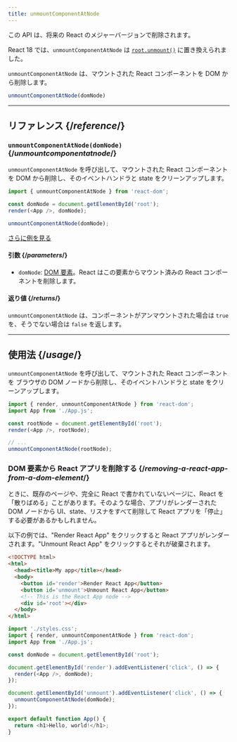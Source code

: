 ```yaml
---
title: unmountComponentAtNode
---
```


<Deprecated>

この API は、将来の React のメジャーバージョンで削除されます。

React 18 では、`unmountComponentAtNode` は [`root.unmount()`](/reference/react-dom/client/createRoot#root-unmount) に置き換えられました。

</Deprecated>

<Intro>

`unmountComponentAtNode` は、マウントされた React コンポーネントを DOM から削除します。

```js
unmountComponentAtNode(domNode)
```

</Intro>

<InlineToc />

---

## リファレンス {/*reference*/}

### `unmountComponentAtNode(domNode)` {/*unmountcomponentatnode*/}

`unmountComponentAtNode` を呼び出して、マウントされた React コンポーネントを DOM から削除し、そのイベントハンドラと state をクリーンアップします。

```js
import { unmountComponentAtNode } from 'react-dom';

const domNode = document.getElementById('root');
render(<App />, domNode);

unmountComponentAtNode(domNode);
```

[さらに例を見る](#usage)

#### 引数 {/*parameters*/}

* `domNode`: [DOM 要素](https://developer.mozilla.org/en-US/docs/Web/API/Element)。React はこの要素からマウント済みの React コンポーネントを削除します。

#### 返り値 {/*returns*/}

`unmountComponentAtNode` は、コンポーネントがアンマウントされた場合は `true` を、そうでない場合は `false` を返します。

---

## 使用法 {/*usage*/}

`unmountComponentAtNode` を呼び出して、<CodeStep step={1}>マウントされた React コンポーネント</CodeStep>を <CodeStep step={2}>ブラウザの DOM ノード</CodeStep>から削除し、そのイベントハンドラと state をクリーンアップします。

```js [[1, 5, "<App />"], [2, 5, "rootNode"], [2, 8, "rootNode"]]
import { render, unmountComponentAtNode } from 'react-dom';
import App from './App.js';

const rootNode = document.getElementById('root');
render(<App />, rootNode);

// ...
unmountComponentAtNode(rootNode);
```


### DOM 要素から React アプリを削除する {/*removing-a-react-app-from-a-dom-element*/}

ときに、既存のページや、完全に React で書かれていないページに、React を「散りばめる」ことがあります。そのような場合、アプリがレンダーされた DOM ノードから UI、state、リスナをすべて削除して React アプリを「停止」する必要があるかもしれません。

以下の例では、"Render React App" をクリックすると React アプリがレンダーされます。"Unmount React App" をクリックするとそれが破棄されます。

<Sandpack>

```html index.html
<!DOCTYPE html>
<html>
  <head><title>My app</title></head>
  <body>
    <button id='render'>Render React App</button>
    <button id='unmount'>Unmount React App</button>
    <!-- This is the React App node -->
    <div id='root'></div>
  </body>
</html>
```

```js src/index.js active
import './styles.css';
import { render, unmountComponentAtNode } from 'react-dom';
import App from './App.js';

const domNode = document.getElementById('root');

document.getElementById('render').addEventListener('click', () => {
  render(<App />, domNode);
});

document.getElementById('unmount').addEventListener('click', () => {
  unmountComponentAtNode(domNode);
});
```

```js src/App.js
export default function App() {
  return <h1>Hello, world!</h1>;
}
```

</Sandpack>
